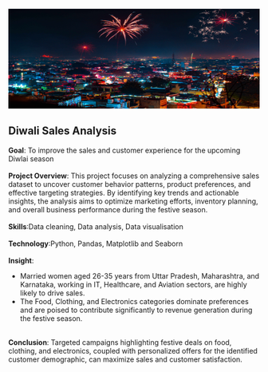 <img src='https://github.com/Abhishek321Kumar/Data-analysis-files/blob/main/Diwali_sales_analysis/diwali.jpg' alt='Diwali_image' width="100%" height="200"></img>
## Diwali Sales Analysis

<div><b>Goal</b>: To improve the sales and customer experience for the upcoming Diwlai season </div>
<br>
<div><b>Project Overview</b>: This project focuses on analyzing a comprehensive sales dataset to uncover customer behavior patterns, product preferences, and effective targeting strategies. By identifying key trends and actionable insights, the analysis aims to optimize marketing efforts, inventory planning, and overall business performance during the festive season.</div>
<br>
<div><b>Skills</b>:Data cleaning, Data analysis, Data visualisation</div>
<br>
<div><b>Technology</b>:Python, Pandas, Matplotlib and Seaborn</div>
<br>
<div><b>Insight</b>:
<ul>
<li>Married women aged 26-35 years from Uttar Pradesh, Maharashtra, and Karnataka, working in IT, Healthcare, and Aviation sectors, are highly likely to drive sales.</li>
<li>The Food, Clothing, and Electronics categories dominate preferences and are poised to contribute significantly to revenue generation during the festive season. </li>
</ul>  
</div>
<br>
<div><b>Conclusion</b>: Targeted campaigns highlighting festive deals on food, clothing, and electronics, coupled with personalized offers for the identified customer demographic, can maximize sales and customer satisfaction.</div>
